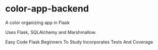# color-app-backend
A color organizing app in Flask

Uses Flask, SQLAlchemy and Marshmallow.


Easy Code Flask Beginners To Study
Incorporates Tests And Coverage 
